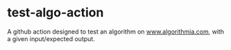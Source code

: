 # test-algo-action
A github action designed to test an algorithm on www.algorithmia.com, with a given input/expected output.
